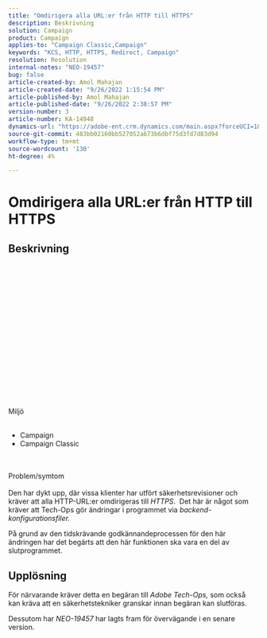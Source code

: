 ```yaml
---
title: "Omdirigera alla URL:er från HTTP till HTTPS"
description: Beskrivning
solution: Campaign
product: Campaign
applies-to: "Campaign Classic,Campaign"
keywords: "KCS, HTTP, HTTPS, Redirect, Campaign"
resolution: Resolution
internal-notes: "NEO-19457"
bug: false
article-created-by: Amol Mahajan
article-created-date: "9/26/2022 1:15:54 PM"
article-published-by: Amol Mahajan
article-published-date: "9/26/2022 2:38:57 PM"
version-number: 3
article-number: KA-14948
dynamics-url: "https://adobe-ent.crm.dynamics.com/main.aspx?forceUCI=1&pagetype=entityrecord&etn=knowledgearticle&id=50d06d56-9d3d-ed11-9db1-00224808613b"
source-git-commit: 483bb02160bb527052a673b6dbf75d3fd7d83d94
workflow-type: tm+mt
source-wordcount: '130'
ht-degree: 4%

---
```


# Omdirigera alla URL:er från HTTP till HTTPS

## Beskrivning

<br><br><br><br><br><br><br><br><br><br><br><br><br><br><br><br><br>Miljö<br><br>
- Campaign
- Campaign Classic

<br><br>Problem/symtom<br><br>
Den har dykt upp, där vissa klienter har utfört säkerhetsrevisioner och kräver att alla HTTP-URL:er omdirigeras till *HTTPS*.  Det här är något som kräver att Tech-Ops gör ändringar i programmet via *backend-konfigurationsfiler.*

På grund av den tidskrävande godkännandeprocessen för den här ändringen har det begärts att den här funktionen ska vara en del av slutprogrammet.


## Upplösning


För närvarande kräver detta en begäran till *Adobe Tech-Ops,* som också kan kräva att en säkerhetstekniker granskar innan begäran kan slutföras.

Dessutom har *NEO-19457* har lagts fram för övervägande i en senare version.
